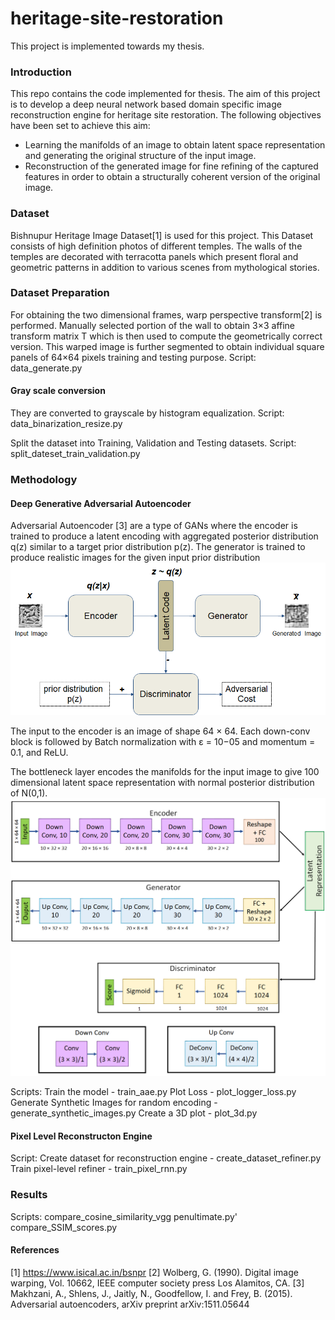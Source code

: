 # heritage-site-restoration
This project is implemented towards my thesis.

### Introduction

This repo contains the code implemented for thesis. The aim of this project is to develop a deep neural network based domain specific image
reconstruction engine for heritage site restoration. The following objectives have been
set to achieve this aim:
- Learning the manifolds of an image to obtain latent space representation and generating the original structure of the input image.
- Reconstruction of the generated image for fine refining of the captured features in order to obtain a structurally coherent version of the original image.

### Dataset
Bishnupur Heritage Image Dataset[1] is used for this project. This Dataset consists of high definition photos of different temples. The walls of the temples are decorated with terracotta panels which present floral and geometric patterns in addition to various scenes from mythological stories.

### Dataset Preparation
For obtaining the two dimensional frames, warp perspective transform[2] is performed. Manually selected portion of the wall to obtain 3×3 affine transform matrix T which is then used to compute the geometrically correct version. This warped image is further segmented to obtain individual square panels of 64×64 pixels training and testing purpose.
Script: data_generate.py

#### Gray scale conversion
They are converted to grayscale by histogram equalization.
Script: data_binarization_resize.py

Split the dataset into Training, Validation and Testing datasets.
Script: split_dateset_train_validation.py

### Methodology
#### Deep Generative Adversarial Autoencoder
Adversarial Autoencoder [3] are a type of GANs where the encoder is trained to produce a latent encoding with aggregated posterior distribution q(z) similar to a target prior distribution p(z). The generator is trained to produce realistic images for the given input prior distribution 
![Adversarial AutoEncoder](https://github.com/aara11/heritage-site-restoration/blob/main/doc/aae.png?raw=true)

The input to the encoder is an image of shape 64 × 64. Each down-conv block is followed by Batch normalization with ε = 10−05 and momentum = 0.1, and ReLU.

The bottleneck layer encodes the manifolds for the input image to give 100 dimensional latent space representation with normal posterior distribution of N(0,1).
![Adversarial AutoEncoder Architecture](https://github.com/aara11/heritage-site-restoration/blob/main/doc/encoder-decoder.png?raw=true)


Scripts:
Train the model - train_aae.py
Plot Loss -  plot_logger_loss.py
Generate Synthetic Images for random encoding - generate_synthetic_images.py
Create a 3D plot - plot_3d.py

#### Pixel Level Reconstructon Engine
Script:
Create dataset for reconstruction engine - create_dataset_refiner.py
Train pixel-level refiner - train_pixel_rnn.py


### Results
Scripts:
compare_cosine_similarity_vgg penultimate.py'
compare_SSIM_scores.py


#### References
[1] https://www.isical.ac.in/bsnpr
[2] Wolberg, G. (1990). Digital image warping, Vol. 10662, IEEE computer society press
Los Alamitos, CA.
[3] Makhzani, A., Shlens, J., Jaitly, N., Goodfellow, I. and Frey, B. (2015). Adversarial
autoencoders, arXiv preprint arXiv:1511.05644

